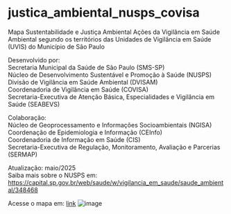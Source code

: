 # justica_ambiental_nusps_covisa
Mapa Sustentabilidade e Justiça Ambiental
Ações da Vigilância em Saúde Ambiental segundo os territórios das Unidades de Vigilância em Saúde (UVIS) do Município de São Paulo

Desenvolvido por:\
Secretaria Municipal da Saúde de São Paulo (SMS-SP)\
Núcleo de Desenvolvimento Sustentável e Promoção à Saúde (NUSPS)\
Divisão de Vigilância em Saúde Ambiental (DVISAM)\
Coordenadoria de Vigilância em Saúde (COVISA)\
Secretaria-Executiva de Atenção Básica, Especialidades e Vigilância em Saúde (SEABEVS)

Colaboração:\
Núcleo de Geoprocessamento e Informações Socioambientais (NGISA)\
Coordenação de Epidemiologia e Informação (CEInfo)\
Coordenadoria de Informação em Saúde (CIS)\
Secretaria-Executiva de Regulação, Monitoramento, Avaliação e Parcerias (SERMAP)

Atualização: maio/2025\
Saiba mais sobre o NUSPS em: https://capital.sp.gov.br/web/saude/w/vigilancia_em_saude/saude_ambiental/348468

Acesse o mapa em: [link](https://www.google.com/maps/d/u/1/viewer?mid=1pYvTcA8tGN9b48RSmX96EGLCxQg9h_I&ll=-23.682761206373563%2C-46.59567599999999&z=11)
![image](https://github.com/user-attachments/assets/df858637-6583-4002-be0e-110414c67ecf)






